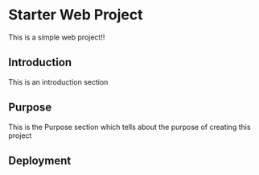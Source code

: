# Starter Web Project
This is a simple web project!!

## Introduction
This is an introduction section

## Purpose
This is the Purpose section which tells about the purpose of creating this project

## Deployment
